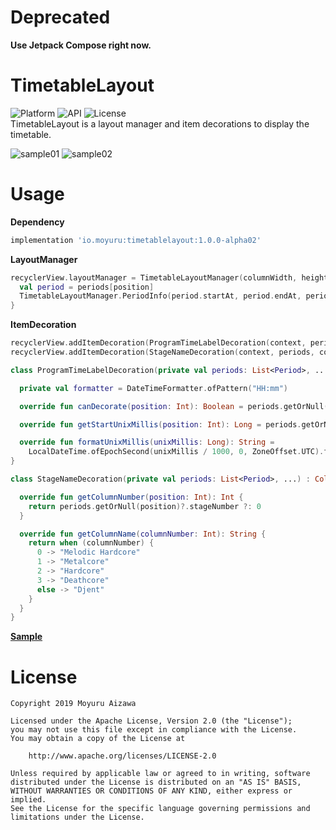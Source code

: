 # Deprecated
**Use Jetpack Compose right now.**  

# TimetableLayout

![Platform](https://img.shields.io/badge/Platform-Android-orange.svg)
![API](https://img.shields.io/badge/API-16%2B-green.svg)
![License](https://img.shields.io/badge/License-Apache%202.0-blue.svg)  
TimetableLayout is a layout manager and item decorations to display the timetable.

![sample01](https://github.com/MoyuruAizawa/Images/blob/master/TimetableLayout/sample_01.gif?raw=true)
![sample02](https://github.com/MoyuruAizawa/Images/blob/master/TimetableLayout/sample_02.gif?raw=true)

# Usage
**Dependency**
```groovy
implementation 'io.moyuru:timetablelayout:1.0.0-alpha02'
```

**LayoutManager**
```kotlin
recyclerView.layoutManager = TimetableLayoutManager(columnWidth, heightPerMin) { position ->
  val period = periods[position]
  TimetableLayoutManager.PeriodInfo(period.startAt, period.endAt, period.stageNumber)
}
```

**ItemDecoration**
```kotlin
recyclerView.addItemDecoration(ProgramTimeLabelDecoration(context, periods, heightPerMin))
recyclerView.addItemDecoration(StageNameDecoration(context, periods, columnCount))

class ProgramTimeLabelDecoration(private val periods: List<Period>, ...) : TimeLabelDecoration(...) {

  private val formatter = DateTimeFormatter.ofPattern("HH:mm")

  override fun canDecorate(position: Int): Boolean = periods.getOrNull(position) is Program

  override fun getStartUnixMillis(position: Int): Long = periods.getOrNull(position)?.startAt ?: 0

  override fun formatUnixMillis(unixMillis: Long): String =
    LocalDateTime.ofEpochSecond(unixMillis / 1000, 0, ZoneOffset.UTC).format(formatter)
}

class StageNameDecoration(private val periods: List<Period>, ...) : ColumnNameDecoration(...) {

  override fun getColumnNumber(position: Int): Int {
    return periods.getOrNull(position)?.stageNumber ?: 0
  }

  override fun getColumnName(columnNumber: Int): String {
    return when (columnNumber) {
      0 -> "Melodic Hardcore"
      1 -> "Metalcore"
      2 -> "Hardcore"
      3 -> "Deathcore"
      else -> "Djent"
    }
  }
}
```

[**Sample**](https://github.com/MoyuruAizawa/TimetableLayout/blob/master/app/src/main/java/io/moyuru/timetablelayoutsample/MainActivity.kt)

# License
```
Copyright 2019 Moyuru Aizawa

Licensed under the Apache License, Version 2.0 (the "License");
you may not use this file except in compliance with the License.
You may obtain a copy of the License at

    http://www.apache.org/licenses/LICENSE-2.0

Unless required by applicable law or agreed to in writing, software
distributed under the License is distributed on an "AS IS" BASIS,
WITHOUT WARRANTIES OR CONDITIONS OF ANY KIND, either express or implied.
See the License for the specific language governing permissions and
limitations under the License.
```
